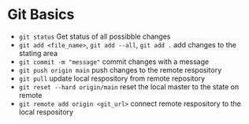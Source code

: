 # Git Basics
- `git status` Get status of all possibble changes
- `git add <file_name>`, `git add --all`, `git add .` add changes to the stating area
- `git commit -m "message"` commit changes with a message
- `git push origin main` push changes to the remote respository
- `git pull` update local respository from remote repository
- `git reset --hard origin/main` reset the local master to the state on remote
- `git remote add origin <git_url>` connect remote respository to the local respository